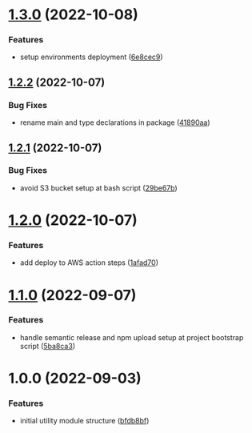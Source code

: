 # [1.3.0](https://github.com/edwardramirez31/micro-frontend-utility-module/compare/v1.2.2...v1.3.0) (2022-10-08)


### Features

* setup environments deployment ([6e8cec9](https://github.com/edwardramirez31/micro-frontend-utility-module/commit/6e8cec9b45b9a4e9dd5785c76a1c95f961ca920e))

## [1.2.2](https://github.com/edwardramirez31/micro-frontend-utility-module/compare/v1.2.1...v1.2.2) (2022-10-07)


### Bug Fixes

* rename main and type declarations in package ([41890aa](https://github.com/edwardramirez31/micro-frontend-utility-module/commit/41890aa98bfde4dada3f94559c08e9b1c21da1f2))

## [1.2.1](https://github.com/edwardramirez31/micro-frontend-utility-module/compare/v1.2.0...v1.2.1) (2022-10-07)


### Bug Fixes

* avoid S3 bucket setup at bash script ([29be67b](https://github.com/edwardramirez31/micro-frontend-utility-module/commit/29be67b7b4d8b54fb32744b795b4125d7e11892a))

# [1.2.0](https://github.com/edwardramirez31/micro-frontend-utility-module/compare/v1.1.0...v1.2.0) (2022-10-07)


### Features

* add deploy to AWS action steps ([1afad70](https://github.com/edwardramirez31/micro-frontend-utility-module/commit/1afad70a7733ec2ab3cd0a0fda8dda5515e9281f))

# [1.1.0](https://github.com/edwardramirez31/micro-frontend-utility-module/compare/v1.0.0...v1.1.0) (2022-09-07)


### Features

* handle semantic release and npm upload setup at project bootstrap script ([5ba8ca3](https://github.com/edwardramirez31/micro-frontend-utility-module/commit/5ba8ca3d81c8f79d1055242d4e040cd68acdb28a))

# 1.0.0 (2022-09-03)


### Features

* initial utility module structure ([bfdb8bf](https://github.com/edwardramirez31/micro-frontend-utility-module/commit/bfdb8bf4229fae1b9b3ae7bea7710a8e0ffb5c85))
